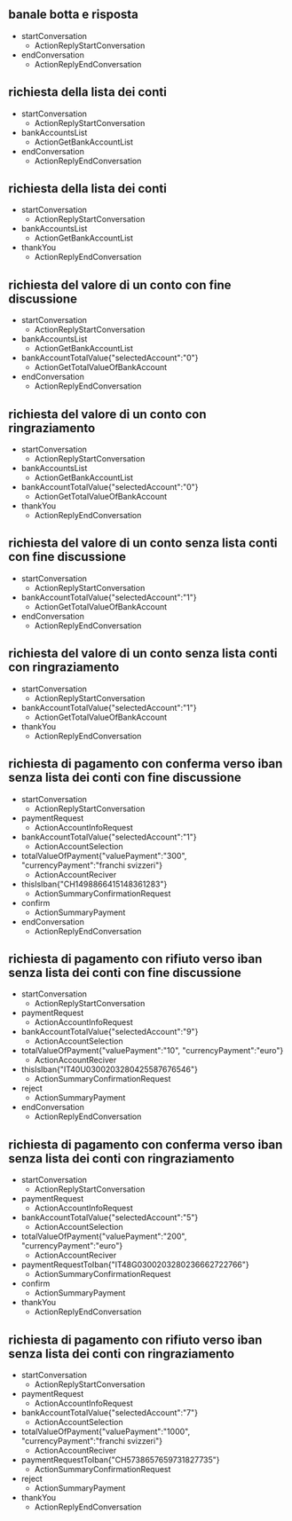 ## banale botta e risposta
  * startConversation
    - ActionReplyStartConversation
  * endConversation
    - ActionReplyEndConversation

## richiesta della lista dei conti
  * startConversation
    - ActionReplyStartConversation
  * bankAccountsList
    - ActionGetBankAccountList
  * endConversation
    - ActionReplyEndConversation

## richiesta della lista dei conti
  * startConversation
    - ActionReplyStartConversation
  * bankAccountsList
    - ActionGetBankAccountList
  * thankYou
    - ActionReplyEndConversation

## richiesta del valore di un conto con fine discussione
  * startConversation
    - ActionReplyStartConversation
  * bankAccountsList
    - ActionGetBankAccountList
  * bankAccountTotalValue{"selectedAccount":"0"}
    - ActionGetTotalValueOfBankAccount
  * endConversation
    - ActionReplyEndConversation

## richiesta del valore di un conto con ringraziamento
  * startConversation
    - ActionReplyStartConversation
  * bankAccountsList
    - ActionGetBankAccountList
  * bankAccountTotalValue{"selectedAccount":"0"}
    - ActionGetTotalValueOfBankAccount
  * thankYou
    - ActionReplyEndConversation

## richiesta del valore di un conto senza lista conti con fine discussione
  * startConversation
    - ActionReplyStartConversation
  * bankAccountTotalValue{"selectedAccount":"1"}
    - ActionGetTotalValueOfBankAccount
  * endConversation
    - ActionReplyEndConversation

## richiesta del valore di un conto senza lista conti con ringraziamento
  * startConversation
    - ActionReplyStartConversation
  * bankAccountTotalValue{"selectedAccount":"1"}
    - ActionGetTotalValueOfBankAccount
  * thankYou
    - ActionReplyEndConversation

## richiesta di pagamento con conferma verso iban senza lista dei conti con fine discussione
  * startConversation
    - ActionReplyStartConversation
  * paymentRequest
    - ActionAccountInfoRequest
  * bankAccountTotalValue{"selectedAccount":"1"}
    - ActionAccountSelection
  * totalValueOfPayment{"valuePayment":"300", "currencyPayment":"franchi svizzeri"}
    - ActionAccountReciver
  * thisIsIban{"CH1498866415148361283"}
    - ActionSummaryConfirmationRequest
  * confirm
    - ActionSummaryPayment
  * endConversation
    - ActionReplyEndConversation

## richiesta di pagamento con rifiuto verso iban senza lista dei conti con fine discussione
  * startConversation
    - ActionReplyStartConversation
  * paymentRequest
    - ActionAccountInfoRequest
  * bankAccountTotalValue{"selectedAccount":"9"}
    - ActionAccountSelection
  * totalValueOfPayment{"valuePayment":"10", "currencyPayment":"euro"}
    - ActionAccountReciver
  * thisIsIban{"IT40U0300203280425587676546"}
    - ActionSummaryConfirmationRequest
  * reject
    - ActionSummaryPayment
  * endConversation
    - ActionReplyEndConversation

## richiesta di pagamento con conferma verso iban senza lista dei conti con ringraziamento
  * startConversation
    - ActionReplyStartConversation
  * paymentRequest
    - ActionAccountInfoRequest
  * bankAccountTotalValue{"selectedAccount":"5"}
    - ActionAccountSelection
  * totalValueOfPayment{"valuePayment":"200", "currencyPayment":"euro"}
    - ActionAccountReciver
  * paymentRequestToIban{"IT48G0300203280236662722766"}
    - ActionSummaryConfirmationRequest
  * confirm
    - ActionSummaryPayment
  * thankYou
    - ActionReplyEndConversation

## richiesta di pagamento con rifiuto verso iban senza lista dei conti con ringraziamento
  * startConversation
    - ActionReplyStartConversation
  * paymentRequest
    - ActionAccountInfoRequest
  * bankAccountTotalValue{"selectedAccount":"7"}
    - ActionAccountSelection
  * totalValueOfPayment{"valuePayment":"1000", "currencyPayment":"franchi svizzeri"}
    - ActionAccountReciver
  * paymentRequestToIban{"CH5738657659731827735"}
    - ActionSummaryConfirmationRequest
  * reject
    - ActionSummaryPayment
  * thankYou
    - ActionReplyEndConversation
